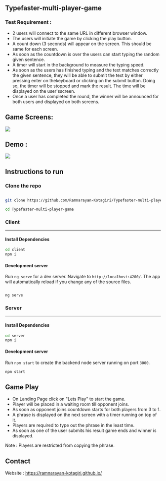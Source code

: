 ## Typefaster-multi-player-game

### Test Requirement :
- 2 users will connect to the same URL in different browser window.
- The users will initiate the game by clicking the play button.
- A count down (3 seconds) will appear on the screen. This should be same for each screen.
- As soon as the countdown is over the users can start typing the random given
sentence.
- A timer will start in the background to measure the typing speed.
- As soon as the users has finished typing and the text matches correctly the given
sentence, they will be able to submit the text by either pressing enter on thekeyboard
or clicking on the submit button. Doing so, the timer will be stopped and mark the
result. The time will be displayed on the user'sscreen.
- Once a user has completed the round, the winner will be announced for both users
and displayed on both screens.  
  

## Game Screens:

  <img  src="https://i.ibb.co/wgtCPC0/screen-layout.png" align="center"  />
  

## Demo :


  <img  src="https://i.ibb.co/qkv7HFV/ezgif-com-gif-maker-6.gif" align="center"  />
  

## Instructions to run

### Clone the repo

```sh

git clone https://github.com/Ramnarayan-Kotagiri/Typefaster-multi-player-game.git

cd Typefaster-multi-player-game

```

### Client 
***

#### Install Dependencies

```sh
cd client
npm i
```
#### Development server

Run `ng serve` for a dev server. Navigate to `http://localhost:4200/`. The app will automatically reload if you change any of the source files.

```sh

ng serve

```

### Server
***

#### Install Dependencies

```sh
cd server
npm i
```
#### Development server

Run `npm start` to create the backend node server running on port `3000`. 

```sh
npm start
```

## Game Play
- On Landing Page click on "Lets Play" to start the game.
- Player will be placed in a waiting room till opponent joins.
- As soon as opponent joins countdown starts for both players from 3 to 1.
- A phrase is displayed on the next screen with a timer running on top of it.
- Players are required to type out the phrase in the least time.
- As soon as one of the user submits his result game ends and winner is displayed.

Note : Players are restricted from copying the phrase.

## Contact

Website : https://ramnarayan-kotagiri.github.io/